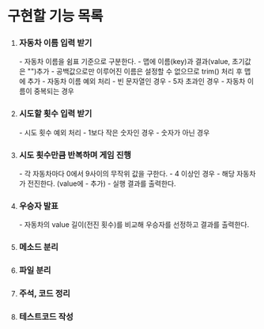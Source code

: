 <h1>구현할 기능 목록</h1>

1. <h3>자동차 이름 입력 받기</h3>
    - 자동차 이름을 쉼표 기준으로 구분한다.
      - 맵에 이름(key)과 결과(value, 초기값은 "")추가
        - 공백값으로만 이루어진 이름은 설정할 수 없으므로 trim() 처리 후 맵에 추가
    - 자동차 이름 예외 처리
      - 빈 문자열인 경우
      - 5자 초과인 경우
      - 자동차 이름이 중복되는 경우
2. <h3>시도할 횟수 입력 받기</h3>
   - 시도 횟수 예외 처리
     - 1보다 작은 숫자인 경우
     - 숫자가 아닌 경우
3. <h3>시도 횟수만큼 반복하며 게임 진행</h3>
    - 각 자동차마다 0에서 9사이의 무작위 값을 구한다.
      - 4 이상인 경우
        - 해당 자동차가 전진한다. (value에 - 추가)
    - 실행 결과를 출력한다.
4. <h3>우승자 발표</h3>
   - 자동차의 value 길이(전진 횟수)를 비교해 우승자를 선정하고 결과를 출력한다.
5. <h3>메소드 분리</h3>
6. <h3>파일 분리</h3>
7. <h3>주석, 코드 정리</h3>
8. <h3>테스트코드 작성</h3>